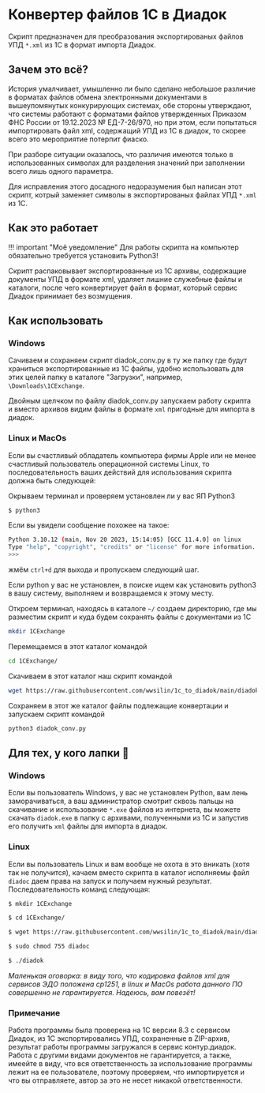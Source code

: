 # Конвертер файлов 1С в Диадок

Скрипт предназначен для преобразования экспортированых файлов УПД  `*.xml` из 1С в формат импорта Диадок.

## Зачем это всё?

История умалчивает, умышленно ли было сделано небольшое различие в форматах файлов обмена электронными документами в вышеупомянутых конкурирующих системах, обе стороны утверждают, что системы работают с форматами файлов утвержденных Приказом ФНС России от 19.12.2023 № ЕД-7-26/970, но при этом, если попытаться импортировать файл xml, содержащий УПД из 1С в диадок, то скорее всего это мероприятие потерпит фиаско.

При разборе ситуации оказалось, что различия имеются только в использованных символах для разделения значений при заполнении всего лишь одного параметра.  

Для исправления этого досадного недоразумения был написан этот скрипт, котрый заменяет символы в экспортированых файлах УПД  `*.xml` из 1С.

## Как это работает

!!! important "Моё уведомление"
    Для работы скрипта на компьютер обязательно требуется установить Python3!  

Скрипт распаковывает экспортированные из 1С архивы, содержащие документы УПД в формате xml, удаляет лишние служебные файлы и каталоги, после чего конвертирует файл в формат, который сервис Диадок принимает без возмущения.

## Как использовать

### Windows

Сачиваем и сохраняем скрипт diadok_conv.py в ту же папку где будут храниться экспортированные из 1С файлы, удобно использовать для этих целей папку в каталоге "Загрузки", например, `\Downloads\1CExchange`.   

Двойным щелчком по файлу diadok_conv.py запускаем работу скрипта и вместо архивов видим файлы в формате `xml` пригодные для импорта в диадок.  

### Linux и MacOs

Если вы счастливый обладатель компьютера фирмы Apple или не менее счастливый пользователь операционной системы Linux, то последовательность ваших действий для использования скрипта должна быть следующей:  

Окрываем терминал и проверяем установлен ли у вас ЯП Python3  

```bash
$ python3
```

Если вы увидели сообщение похожее на такое:  

```bash
Python 3.10.12 (main, Nov 20 2023, 15:14:05) [GCC 11.4.0] on linux
Type "help", "copyright", "credits" or "license" for more information.
>>>
```

жмём `ctrl+d` для выхода и пропускаем следующий шаг.  

Если python у вас не установлен, в поиске ищем как установить python3 в вашу систему, выполняем и возвращаемся к этому месту.  

Откроем терминал, находясь в каталоге `~/`  создаем директорию, где мы разместим скрипт и куда будем сохранять файлы с документами из 1С

```bash
mkdir 1CExchange
```

Перемещаемся в этот каталог командой 

```bash
cd 1CExchange/
```

Скачиваем в этот каталог наш скрипт командой

```bash
wget https://raw.githubusercontent.com/wwsilin/1c_to_diadok/main/diadok_conv.py
```

Сохраняем в этот же каталог файлы подлежащие конвертации и запускаем скрипт командой 

```bash
python3 diadok_conv.py 
```

## Для тех, у кого лапки :feet:

### Windows

Если вы пользователь Windows, у вас не установлен Python, вам лень заморачиваться, а ваш администратор смотрит сквозь пальцы на скачивание и использование `*.exe` файлов из интернета, вы можете скачать `diadok.exe` в папку с архивами, полученными из 1С и запустив его получить `xml` файлы для импорта в диадок.

### Linux

Если вы пользователь Linux и вам вообще не охота в это вникать (хотя так не получится), качаем вместо скрипта в каталог исполняемы файл `diadoc` даем права на запуск и получаем нужный результат.  
Последовательность команд следующая:

```bash
$ mkdir 1CExchange

$ cd 1CExchange/

$ wget https://raw.githubusercontent.com/wwsilin/1c_to_diadok/main/diadok

$ sudo chmod 755 diadoc

$ ./diadok
```

*Маленькая оговорка: в виду того, что кодировка файлов xml для сервисов ЭДО положена ср1251, в linux и MacOs работа данного ПО совершенно не  гарантируется. Надеюсь, вам повезёт!*

### Примечание

Работа программы была проверена на 1С версии 8.3 с сервисом Диадок, из 1С экспортировались УПД, сохраненные в ZIP-архив, результат работы программы загружался в сервис контур.диадок.   
Работа с другими видами документов не гарантируется, а также, имеейте в виду, что вся ответственность за использование программы лежит на ее пользователе, поэтому проверяем, что импортируется и что вы отправляете, автор за это не несет никакой ответственности.
